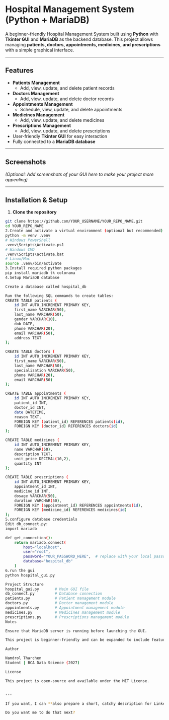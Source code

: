 # Hospital Management System (Python + MariaDB)

A beginner-friendly Hospital Management System built using **Python** with **Tkinter GUI** and **MariaDB** as the backend database. This project allows managing **patients, doctors, appointments, medicines, and prescriptions** with a simple graphical interface.

---

## Features

- **Patients Management**
  - Add, view, update, and delete patient records
- **Doctors Management**
  - Add, view, update, and delete doctor records
- **Appointments Management**
  - Schedule, view, update, and delete appointments
- **Medicines Management**
  - Add, view, update, and delete medicines
- **Prescriptions Management**
  - Add, view, update, and delete prescriptions
- User-friendly **Tkinter GUI** for easy interaction
- Fully connected to a **MariaDB database**

---

## Screenshots

*(Optional: Add screenshots of your GUI here to make your project more appealing)*

---

## Installation & Setup

1. **Clone the repository**

```bash
git clone https://github.com/YOUR_USERNAME/YOUR_REPO_NAME.git
cd YOUR_REPO_NAME
2.Create and activate a virtual environment (optional but recommended)
python -m venv .venv
# Windows PowerShell
.venv\Scripts\Activate.ps1
# Windows CMD
.venv\Scripts\activate.bat
# Linux/Mac
source .venv/bin/activate
3.Install required python packages
pip install mariadb tk colorama
4.Setup MariaDB database

Create a database called hospital_db

Run the following SQL commands to create tables:
CREATE TABLE patients (
    id INT AUTO_INCREMENT PRIMARY KEY,
    first_name VARCHAR(50),
    last_name VARCHAR(50),
    gender VARCHAR(10),
    dob DATE,
    phone VARCHAR(20),
    email VARCHAR(50),
    address TEXT
);

CREATE TABLE doctors (
    id INT AUTO_INCREMENT PRIMARY KEY,
    first_name VARCHAR(50),
    last_name VARCHAR(50),
    specialization VARCHAR(50),
    phone VARCHAR(20),
    email VARCHAR(50)
);

CREATE TABLE appointments (
    id INT AUTO_INCREMENT PRIMARY KEY,
    patient_id INT,
    doctor_id INT,
    date DATETIME,
    reason TEXT,
    FOREIGN KEY (patient_id) REFERENCES patients(id),
    FOREIGN KEY (doctor_id) REFERENCES doctors(id)
);

CREATE TABLE medicines (
    id INT AUTO_INCREMENT PRIMARY KEY,
    name VARCHAR(50),
    description TEXT,
    unit_price DECIMAL(10,2),
    quantity INT
);

CREATE TABLE prescriptions (
    id INT AUTO_INCREMENT PRIMARY KEY,
    appointment_id INT,
    medicine_id INT,
    dosage VARCHAR(50),
    duration VARCHAR(50),
    FOREIGN KEY (appointment_id) REFERENCES appointments(id),
    FOREIGN KEY (medicine_id) REFERENCES medicines(id)
);
5.configure database credentials
Edit db_connect.py:
import mariadb

def get_connection():
    return mariadb.connect(
        host="localhost",
        user="root",
        password="YOUR_PASSWORD_HERE",  # replace with your local password
        database="hospital_db"
    )
6.run the gui
python hospital_gui.py

Project Structure
hospital_gui.py       # Main GUI file
db_connect.py         # Database connection
patients.py           # Patient management module
doctors.py            # Doctor management module
appointments.py       # Appointment management module
medicines.py          # Medicines management module
prescriptions.py      # Prescriptions management module
Notes

Ensure that MariaDB server is running before launching the GUI.

This project is beginner-friendly and can be expanded to include features like user authentication, reporting, and export/import functionalities.

Author

Namdrol Tharchen
Student | BCA Data Science (2027)

License

This project is open-source and available under the MIT License.


---

If you want, I can **also prepare a short, catchy description for LinkedIn post** so you can share your project there and attract attention for potential opportunities.  

Do you want me to do that next?
